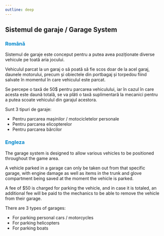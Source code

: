 ```yaml
---
outline: deep
---
```


## Sistemul de garaje / Garage System

### <span style="color: #0088CC">Română</span>

Sistemul de garaje este conceput pentru a putea avea poziționate diverse vehicule pe toată aria jocului.

Vehiculul parcat la un garaj o să poată să fie scos doar de la acel garaj, daunele motorului, precum și obiectele din portbagaj și torpedou fiind salvate în momentul în care vehiculul este parcat.

Se percepe o taxă de 50$ pentru parcarea vehiculului, iar în cazul în care acesta este daună totală, se va plăti o taxă suplimentară la mecanici pentru a putea scoate vehiculul din garajul acestora.

Sunt 3 tipuri de garaje: 
- Pentru parcarea mașinilor / motocicletelor personale
- Pentru parcarea elicopterelor
- Pentru parcarea bărcilor

### <span style="color: #0088CC">Engleza</span>

The garage system is designed to allow various vehicles to be positioned throughout the game area.

A vehicle parked in a garage can only be taken out from that specific garage, with engine damage as well as items in the trunk and glove compartment being saved at the moment the vehicle is parked.

A fee of $50 is charged for parking the vehicle, and in case it is totaled, an additional fee will be paid to the mechanics to be able to remove the vehicle from their garage.

There are 3 types of garages:
- For parking personal cars / motorcycles
- For parking helicopters
- For parking boats